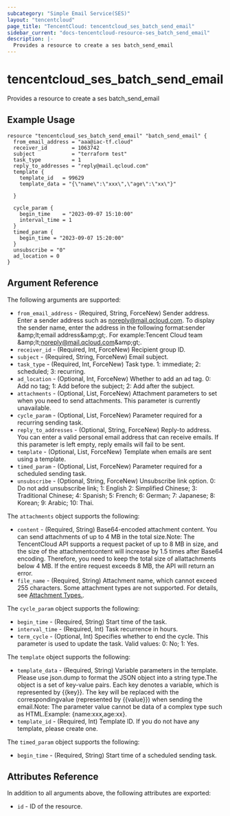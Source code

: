 ```yaml
---
subcategory: "Simple Email Service(SES)"
layout: "tencentcloud"
page_title: "TencentCloud: tencentcloud_ses_batch_send_email"
sidebar_current: "docs-tencentcloud-resource-ses_batch_send_email"
description: |-
  Provides a resource to create a ses batch_send_email
---
```


# tencentcloud_ses_batch_send_email

Provides a resource to create a ses batch_send_email

## Example Usage

```hcl
resource "tencentcloud_ses_batch_send_email" "batch_send_email" {
  from_email_address = "aaa@iac-tf.cloud"
  receiver_id        = 1063742
  subject            = "terraform test"
  task_type          = 1
  reply_to_addresses = "reply@mail.qcloud.com"
  template {
    template_id   = 99629
    template_data = "{\"name\":\"xxx\",\"age\":\"xx\"}"

  }

  cycle_param {
    begin_time    = "2023-09-07 15:10:00"
    interval_time = 1
  }
  timed_param {
    begin_time = "2023-09-07 15:20:00"
  }
  unsubscribe = "0"
  ad_location = 0
}
```

## Argument Reference

The following arguments are supported:

* `from_email_address` - (Required, String, ForceNew) Sender address. Enter a sender address such as noreply@mail.qcloud.com. To display the sender name, enter the address in the following format:sender &amp;amp;lt;email address&amp;amp;gt;. For example:Tencent Cloud team &amp;amp;lt;noreply@mail.qcloud.com&amp;amp;gt;.
* `receiver_id` - (Required, Int, ForceNew) Recipient group ID.
* `subject` - (Required, String, ForceNew) Email subject.
* `task_type` - (Required, Int, ForceNew) Task type. 1: immediate; 2: scheduled; 3: recurring.
* `ad_location` - (Optional, Int, ForceNew) Whether to add an ad tag. 0: Add no tag; 1: Add before the subject; 2: Add after the subject.
* `attachments` - (Optional, List, ForceNew) Attachment parameters to set when you need to send attachments. This parameter is currently unavailable.
* `cycle_param` - (Optional, List, ForceNew) Parameter required for a recurring sending task.
* `reply_to_addresses` - (Optional, String, ForceNew) Reply-to address. You can enter a valid personal email address that can receive emails. If this parameter is left empty, reply emails will fail to be sent.
* `template` - (Optional, List, ForceNew) Template when emails are sent using a template.
* `timed_param` - (Optional, List, ForceNew) Parameter required for a scheduled sending task.
* `unsubscribe` - (Optional, String, ForceNew) Unsubscribe link option.  0: Do not add unsubscribe link; 1: English 2: Simplified Chinese;  3: Traditional Chinese; 4: Spanish; 5: French;  6: German; 7: Japanese; 8: Korean;  9: Arabic; 10: Thai.

The `attachments` object supports the following:

* `content` - (Required, String) Base64-encoded attachment content. You can send attachments of up to 4 MB in the total size.Note: The TencentCloud API supports a request packet of up to 8 MB in size, and the size of the attachmentcontent will increase by 1.5 times after Base64 encoding. Therefore, you need to keep the total size of allattachments below 4 MB. If the entire request exceeds 8 MB, the API will return an error.
* `file_name` - (Required, String) Attachment name, which cannot exceed 255 characters. Some attachment types are not supported. For details, see [Attachment Types.](https://www.tencentcloud.com/document/product/1084/42373?has_map=1).

The `cycle_param` object supports the following:

* `begin_time` - (Required, String) Start time of the task.
* `interval_time` - (Required, Int) Task recurrence in hours.
* `term_cycle` - (Optional, Int) Specifies whether to end the cycle. This parameter is used to update the task. Valid values: 0: No; 1: Yes.

The `template` object supports the following:

* `template_data` - (Required, String) Variable parameters in the template. Please use json.dump to format the JSON object into a string type.The object is a set of key-value pairs. Each key denotes a variable, which is represented by {{key}}. The key will be replaced with the correspondingvalue (represented by {{value}}) when sending the email.Note: The parameter value cannot be data of a complex type such as HTML.Example: {name:xxx,age:xx}.
* `template_id` - (Required, Int) Template ID. If you do not have any template, please create one.

The `timed_param` object supports the following:

* `begin_time` - (Required, String) Start time of a scheduled sending task.

## Attributes Reference

In addition to all arguments above, the following attributes are exported:

* `id` - ID of the resource.





